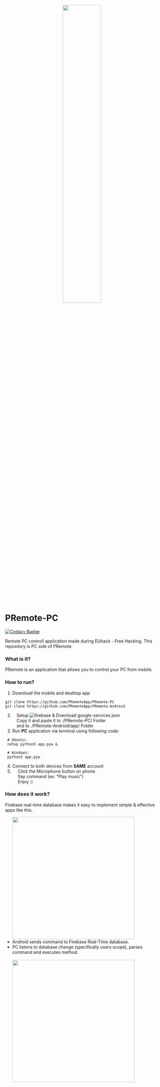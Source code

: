 <p align="center"><img src="https://user-images.githubusercontent.com/37747169/46416590-ee9a8480-c738-11e8-8de2-ef8957e46596.png" align="center" width=50%></p>

# PRemote-PC

[![Codacy Badge](https://api.codacy.com/project/badge/Grade/6da9b83ca8d6426ca1d1ef4cfd58bde9)](https://app.codacy.com/app/Khukhuna/PRemote-PC?utm_source=github.com&utm_medium=referral&utm_content=Khukhuna/PRemote-PC&utm_campaign=Badge_Grade_Settings)

Remote PC controll application made during EUhack - Free Hacking.
This repository is PC side of PRemote.

### What is it?
PRemote is an application that allows you to control your PC from mobile.

### How to run?

1. Download the mobile and desktop app
```
git clone https://github.com/PRemoteApp/PRemote-PC
git clone https://github.com/PRemoteApp/PRemote-Android
```
2. &emsp;Setup ![firebase](https://firebase.google.com/) & Download google-services.json <br>
 &emsp;Copy it and paste it to ./PRemote-PC/ Folder <br>
 &emsp;and to ./PRemote-Android/app/ Folder <br>
3. Run **PC** application via terminal using following code: 
```
 # Ubuntu:
 nohup python3 app.pyw &
 
 # Windows:
 python3 app.pyw
```
4. Connect to both devices from **SAME** account
5. &emsp; Click the Microphone button on phone <br>
&emsp; Say command (ex: "Play music") <br>
&emsp; Enjoy :) <br>
        
### How does it work?
Firebase real-time database makes it easy to implement simple & effective apps like this.
<ul>
  <img src="https://user-images.githubusercontent.com/37747169/38215899-37c19e22-36da-11e8-9e23-4305cb8fada2.png" width=400> 
  <br>
  <li> Android sends command to Firebase Real-Time database. </li>
  <li> PC listens to database change (specifically users scope), parses command and executes method. </li>
  <br>
  <img src="https://user-images.githubusercontent.com/37747169/38215717-c34ba646-36d9-11e8-972d-cb76cff849dc.png" width=400>
</ul>
